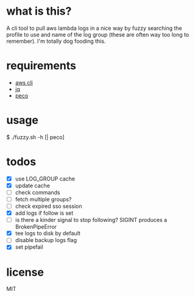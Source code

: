 # what is this?
A cli tool to pull aws lambda logs in a nice way by fuzzy searching the profile to use and name of the log group (these are often way too long to remember). I'm totally dog fooding this.

# requirements
- [aws cli](https://github.com/aws/aws-cli/tree/v2)
- [jq](https://stedolan.github.io/jq/download/)
- [peco](https://github.com/peco/peco)

# usage
$ ./fuzzy.sh -h [| peco]

# todos
- [x] use LOG_GROUP cache
- [x] update cache
- [ ] check commands
- [ ] fetch multiple groups?
- [ ] check expired sso session
- [x] add logs if follow is set
- [ ] is there a kinder signal to stop following? SIGINT produces a BrokenPipeError
- [x] tee logs to disk by default
- [ ] disable backup logs flag
- [x] set pipefail

# license
MIT
